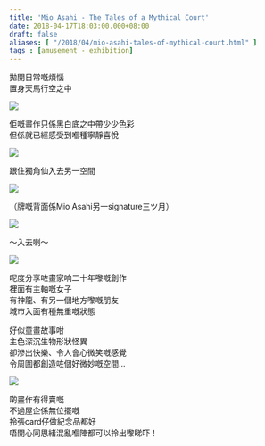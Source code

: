 ```yaml
---
title: 'Mio Asahi - The Tales of a Mythical Court'
date: 2018-04-17T18:03:00.000+08:00
draft: false
aliases: [ "/2018/04/mio-asahi-tales-of-mythical-court.html" ]
tags : [amusement - exhibition]
---
```


拋開日常嘅煩惱  
置身天馬行空之中  

![](/images/mioasahi.jpg)

佢嘅畫作只係黑白底之中帶少少色彩  
但係就已經感受到嗰種寧靜喜悅  

![](https://c1.staticflickr.com/1/884/39656869570_631c8ec681_z.jpg)

跟住獨角仙入去另一空間  

![](https://c1.staticflickr.com/1/881/39656869110_1f5617f6a0_z.jpg)

（牌嘅背面係Mio Asahi另一signature三ツ月）  

![](https://c1.staticflickr.com/1/886/27594517208_9d56287e15_z.jpg)

～入去喇～  

![](https://c1.staticflickr.com/1/872/39656867460_2d334d6d2b_z.jpg)

呢度分享咗畫家响二十年嚟嘅創作  
裡面有主軸嘅女子  
有神龍、有另一個地方嚟嘅朋友  
城市入面有種無重嘅狀態  
  
好似童畫故事咁  
主色深沉生物形狀怪異  
卻滲出快樂、令人會心微笑嘅感覺  
令周圍都創造咗個好微妙嘅空間...  

![](https://c1.staticflickr.com/1/795/39656868140_510422e52f_z.jpg)

啲畫作有得賣嘅  
不過屋企係無位擺嘅  
拎張card仔做紀念品都好  
唔開心同思緒混亂嗰陣都可以拎出嚟睇吓！